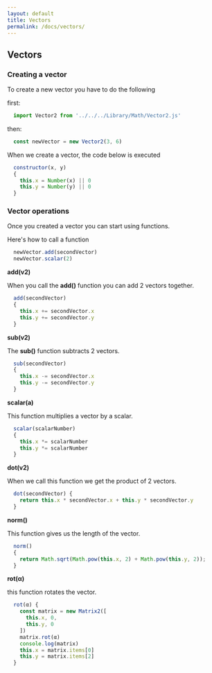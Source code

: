 ```yaml
---
layout: default
title: Vectors
permalink: /docs/vectors/
---
```


## Vectors

### Creating a vector

To create a new vector you have to do the following

first:

```js
  import Vector2 from '../../../Library/Math/Vector2.js'
```

then:

```js
  const newVector = new Vector2(3, 6)
```


When we create a vector, the code below is executed

```js
  constructor(x, y) 
  {
    this.x = Number(x) || 0
    this.y = Number(y) || 0
  }

```

### Vector operations
Once you created a vector you can start using functions.

Here's how to call a function

```js
  newVector.add(secondVector)
  newVector.scalar(2)
```

**add(v2)**

When you call the **add()** function you can add 2 vectors together.

```js
  add(secondVector) 
  {
    this.x += secondVector.x
    this.y += secondVector.y
  }
```

**sub(v2)**

The **sub()** function subtracts 2 vectors.

```js
  sub(secondVector) 
  {
    this.x -= secondVector.x
    this.y -= secondVector.y
  }
```

**scalar(a)**

This function multiplies a vector by a scalar.

```js
  scalar(scalarNumber) 
  {
    this.x *= scalarNumber
    this.y *= scalarNumber
  }
```

**dot(v2)**

When we call this function we get the product of 2 vectors.

```js
  dot(secondVector) {
    return this.x * secondVector.x + this.y * secondVector.y
  }
```

**norm()**

This function gives us the length of the vector.

```js
  norm() 
  {
    return Math.sqrt(Math.pow(this.x, 2) + Math.pow(this.y, 2));
  }
```

**rot(α)**

this function rotates the vector.

```js
  rot(α) {
    const matrix = new Matrix2([
      this.x, 0, 
      this.y, 0
    ])
    matrix.rot(α)
    console.log(matrix)
    this.x = matrix.items[0]
    this.y = matrix.items[2]
  }
```




